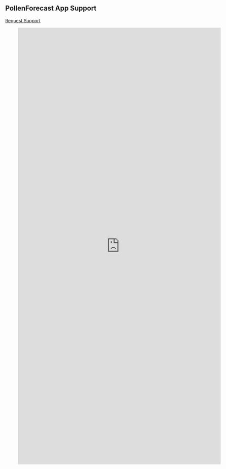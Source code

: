 ## PollenForecast App Support

[Request Support](https://forms.gle/1gniuYu3PuSz8CM2A)


<figure class="video_container">
<iframe src="https://docs.google.com/forms/d/e/1FAIpQLSd5jlRzDCfzwZKzmXSvbNuacs9dV3gJ9JDMJ9nsvSqhbcW0Tg/viewform?embedded=true" width="640" height="1378" frameborder="0" marginheight="0" marginwidth="0">Loading…</iframe>
</figure>

